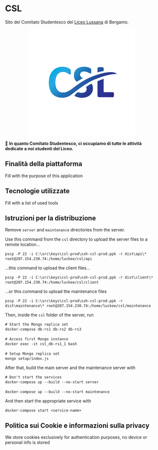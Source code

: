 # CSL

Sito del Comitato Studentesco del [Liceo Lussana](https://liceolussana.edu.it) di Bergamo.

<p align="center"><img src="./apps/client/src/assets/img/logo.png" width="350"></p>

🔎 **In quanto Comitato Studentesco, ci occupiamo di tutte le attività dedicate a noi studenti del Liceo.**

## Finalità della piattaforma

Fill with the purpose of this application

## Tecnologie utilizzate

Fill with a list of used tools

## Istruzioni per la distribuzione

Remove `server` and `maintenance` directories from the server.

Use this command from the `csl` directory to upload the server files to a remote location...

```shell
pscp -P 22 -i C:\src\keys\csl-prod\ssh-csl-prod.ppk -r dist\api\* root@207.154.230.74:/home/luckee/csl/api
```

...this command to upload the client files...
```shell
pscp -P 22 -i C:\src\keys\csl-prod\ssh-csl-prod.ppk -r dist\client\* root@207.154.230.74:/home/luckee/csl/client
```

...or this command to upload the maintenance files
```shell
pscp -P 22 -i C:\src\keys\csl-prod\ssh-csl-prod.ppk -r dist\maintenance\* root@207.154.230.74:/home/luckee/csl/maintenance
```

Then, inside the `csl` folder of the server, run
```
# Start the Mongo replica set
docker-compose db-rs1 db-rs2 db-rs3

# Access first Mongo instance
docker exec -it csl_db-rs1_1 bash

# Setup Mongo replica set
mongo setup/index.js
```

After that, build the main server and the maintenance server with
```
# Don't start the services
docker-compose up --build --no-start server

docker-compose up --build --no-start maintenance
```

And then start the appropriate service with
```
docker-compose start <service-name>
```
## Politica sui Cookie e informazioni sulla privacy

We store cookies exclusively for authentication purposes, no device or personal info is stored
